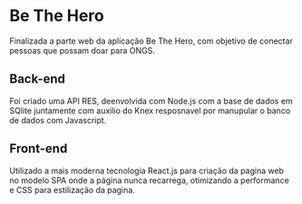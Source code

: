 # Be The Hero

Finalizada a parte web da aplicação Be The Hero, com objetivo de conectar pessoas que possam doar para ONGS.

## Back-end

Foi criado uma API RES, deenvolvida com Node.js com a base de dados em SQlite juntamente com auxilio do Knex resposnavel por manupular o banco de dados com Javascript.


## Front-end

Utilizado a mais moderna tecnologia React.js  para  criação da pagina web no modelo SPA onde a página nunca recarrega, otimizando a performance e CSS para estilização da pagina.
